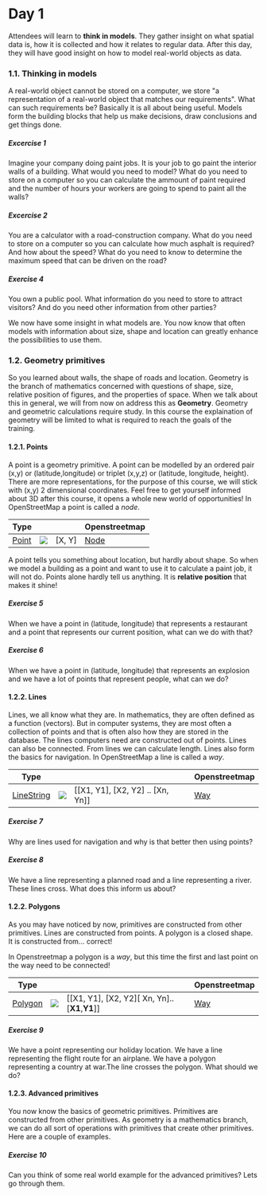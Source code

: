 # Day 1

Attendees will learn to **think in models**. They gather insight on what spatial data is, how it is collected and how it relates to regular data. After this day, they will have good insight on how to model real-world objects as data.

### 1.1. Thinking in models
A real-world object cannot be stored on a computer, we store "a representation of a real-world object that matches our requirements". What can such requirements be? Basically it is all about being useful. Models form the building blocks that help us make decisions, draw conclusions and get things done.

##### Excercise 1
Imagine your company doing paint jobs. It is your job to go paint the interior walls of a building. What would you need to model? What do you need to store on a computer so you can calculate the ammount of paint required and the number of hours your workers are going to spend to paint all the walls?

##### Excercise 2
You are a calculator with a road-construction company. What do you need to store on a computer so you can calculate how much asphalt is required? And how about the speed? What do you need to know to determine the maximum speed that can be driven on the road?

##### Exercise 4
You own a public pool. What information do you need to store to attract visitors? And do you need other information from other parties?

We now have some insight in what models are. You now know that often models with information about size, shape and location can greatly enhance the possibilities to use them.

### 1.2. Geometry primitives

So you learned about walls, the shape of roads and location. Geometry is the branch of mathematics concerned with questions of shape, size, relative position of figures, and the properties of space. When we talk about this in general, we will from now on address this as __Geometry__. Geometry and geometric calculations require study. In this course the explaination of geometry will be limited to what is required to reach the goals of the training.

#### 1.2.1. Points
A point is a geometry primitive. A point can be modelled by an ordered pair (x,y) or (latitude,longitude) or triplet (x,y,z) or (latitude, longitude, height). There are more representations, for the purpose of this course, we will stick with (x,y) 2 dimensional coordinates. Feel free to get yourself informed about 3D after this course, it opens a whole new world of opportunities! In OpenStreetMap a point is called a _node_.

| Type |  |  | Openstreetmap |
| -- | -- | -- | -- |
| [Point](https://en.wikipedia.org/wiki/Point_%28geometry%29) | ![](https://upload.wikimedia.org/wikipedia/commons/c/c2/SFA_Point.svg) |  [X, Y] | [Node](http://wiki.openstreetmap.org/wiki/Node) |


 A point tells you something about location, but hardly about shape. So when we model a building as a point and want to use it to calculate a paint job, it will not do. Points alone hardly tell us anything. It is __relative position__ that makes it shine!


##### Exercise 5
When we have a point in (latitude, longitude) that represents a restaurant and a point that represents our current position, what can we do with that?

##### Exercise 6
When we have a point in (latitude, longitude) that represents an explosion and we have a lot of points that represent people, what can we do?

#### 1.2.2. Lines
Lines, we all know what they are. In mathematics, they are often defined as a function (vectors). But in computer systems, they are most often a collection of points and that is often also how they are stored in the database. The lines computers need are constructed out of points. Lines can also be connected. From lines we can calculate length. Lines also form the basics for navigation. In OpenStreetMap a line is called a _way_.

| Type |  |  | Openstreetmap |
| -- | -- | -- | -- |
| [LineString](https://en.wikipedia.org/wiki/Line_segment) | ![](https://upload.wikimedia.org/wikipedia/commons/b/b9/SFA_LineString.svg) |  [[X1, Y1], [X2, Y2] .. [Xn, Yn]] | [Way](http://wiki.openstreetmap.org/wiki/Way) |


##### Exercise 7
Why are lines used for navigation and why is that better then using points?

##### Exercise 8
We have a line representing a planned road and a line representing a river. These lines cross. What does this inform us about?
 

#### 1.2.2. Polygons
As you may have noticed by now, primitives are constructed from other primitives. Lines are constructed from points. A polygon is a closed shape. It is constructed from... correct!

In Openstreetmap a polygon is a _way_, but this time the first and last point on the way need to be connected!

| Type |  |  | Openstreetmap |
| -- | -- | -- | -- |
| [Polygon](https://en.wikipedia.org/wiki/Line_segment) | ![](https://upload.wikimedia.org/wikipedia/commons/3/3f/SFA_Polygon.svg) |  [[X1, Y1], [X2, Y2][ Xn, Yn]..[__X1__,__Y1__]] | [Way](http://wiki.openstreetmap.org/wiki/Way) |

##### Exercise 9
We have a point representing our holiday location. We have a line representing the flight route for an airplane. We have a polygon representing a country at war.The line crosses the polygon. What should we do?

#### 1.2.3. Advanced primitives
You now know the basics of geometric primitives. Primitives are constructed from other primitives. As geometry is a mathematics branch, we can do all sort of operations with primitives that create other primitives. Here are a couple of examples.

##### Exercise 10
Can you think of some real world example for the advanced primitives? Lets go through them.

